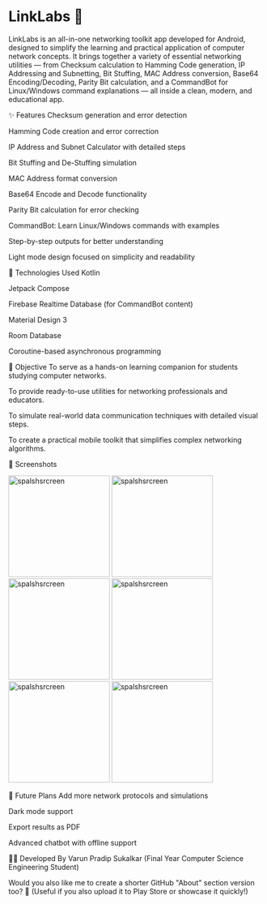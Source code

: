 # LinkLabs 🔗
LinkLabs is an all-in-one networking toolkit app developed for Android, designed to simplify the learning and practical application of computer network concepts. It brings together a variety of essential networking utilities — from Checksum calculation to Hamming Code generation, IP Addressing and Subnetting, Bit Stuffing, MAC Address conversion, Base64 Encoding/Decoding, Parity Bit calculation, and a CommandBot for Linux/Windows command explanations — all inside a clean, modern, and educational app.

✨ Features
Checksum generation and error detection

Hamming Code creation and error correction

IP Address and Subnet Calculator with detailed steps

Bit Stuffing and De-Stuffing simulation

MAC Address format conversion

Base64 Encode and Decode functionality

Parity Bit calculation for error checking

CommandBot: Learn Linux/Windows commands with examples

Step-by-step outputs for better understanding

Light mode design focused on simplicity and readability

📱 Technologies Used
Kotlin

Jetpack Compose

Firebase Realtime Database (for CommandBot content)

Material Design 3

Room Database

Coroutine-based asynchronous programming

🎯 Objective
To serve as a hands-on learning companion for students studying computer networks.

To provide ready-to-use utilities for networking professionals and educators.

To simulate real-world data communication techniques with detailed visual steps.

To create a practical mobile toolkit that simplifies complex networking algorithms.

📸 Screenshots


<img src="https://github.com/user-attachments/assets/0a18f0d6-f5b8-42a9-9112-21c7f9f42e1b " width="200" title="spalshsrcreen"/>
<img src="https://github.com/user-attachments/assets/1f3bd9a1-46b7-4eda-9f78-5c33a86f1532 " width="200" title="spalshsrcreen"/>
<img src="https://github.com/user-attachments/assets/92176ed9-d18a-4ef8-8ff7-7be5cada5e0a " width="200" title="spalshsrcreen"/>
<img src="https://github.com/user-attachments/assets/f0ee8298-045f-4d93-bbb9-ffccd5434782 " width="200" title="spalshsrcreen"/>
<img src="https://github.com/user-attachments/assets/f03d0917-3bf7-43ad-a90b-1cc4ed1846ff " width="200" title="spalshsrcreen"/>
<img src="https://github.com/user-attachments/assets/5c817d5c-e94c-4d13-a35c-243825b3c4f8 " width="200" title="spalshsrcreen"/>



🚀 Future Plans
Add more network protocols and simulations

Dark mode support

Export results as PDF

Advanced chatbot with offline support

👨‍💻 Developed By
Varun Pradip Sukalkar
(Final Year Computer Science Engineering Student)

Would you also like me to create a shorter GitHub "About" section version too? 🌟
(Useful if you also upload it to Play Store or showcase it quickly!)
